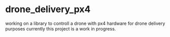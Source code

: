 # drone_delivery_px4

working on a library to controll a drone with px4 hardware for drone delivery purposes
currently this project is a work in progress.
